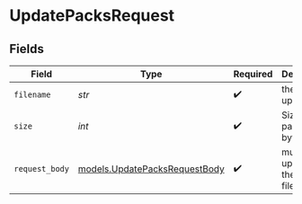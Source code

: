 # UpdatePacksRequest


## Fields

| Field                                                                | Type                                                                 | Required                                                             | Description                                                          |
| -------------------------------------------------------------------- | -------------------------------------------------------------------- | -------------------------------------------------------------------- | -------------------------------------------------------------------- |
| `filename`                                                           | *str*                                                                | :heavy_check_mark:                                                   | the file to upload                                                   |
| `size`                                                               | *int*                                                                | :heavy_check_mark:                                                   | Size of the pack file in bytes                                       |
| `request_body`                                                       | [models.UpdatePacksRequestBody](../models/updatepacksrequestbody.md) | :heavy_check_mark:                                                   | multipart upload of the pack file                                    |